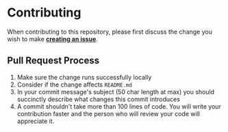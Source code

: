 # Contributing

When contributing to this repository, please first discuss the change you wish to make [**creating an issue**](https://github.com/manuelalferez/chatcus/issues).



## Pull Request Process

1. Make sure the change runs successfully locally
2. Consider if the change affects `README.md`
3. In your commit message's subject (50 char length at max) you should succinctly describe what changes this commit introduces
4. A commit shouldn't take more than 100 lines of code. You will write your contribution faster and the person who will review your code will appreciate it.

